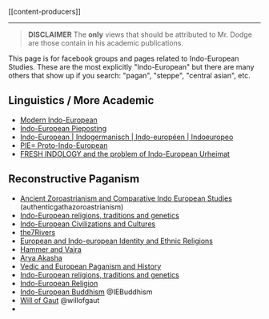 [[content-producers]]

---

> **DISCLAIMER**
> The **only** views that should be attributed to Mr. Dodge are those contain in his academic publications.


This page is for facebook groups and pages related to Indo-European Studies. These are the most explicitly "Indo-European" but there are many others that show up if you search: "pagan", "steppe", "central asian", etc.

## Linguistics / More Academic
- [Modern Indo-European](https://www.facebook.com/groups/europajom)
- [Indo-European Pieposting](https://www.facebook.com/groups/322524808368458)
- [Indo-European | Indogermanisch | Indo-européen | Indoeuropeo](https://www.facebook.com/groups/protoindoeuropeans)
- [PIE= Proto-Indo-European](https://www.facebook.com/groups/piehistory)
- [FRESH INDOLOGY and the problem of Indo-European Urheimat](https://www.facebook.com/groups/1293270010798940)
## Reconstructive Paganism
- [Ancient Zoroastrianism and Comparative Indo European Studies](https://www.facebook.com/groups/authenticgathazoroastrianism) (authenticgathazoroastrianism)
- [Indo-European religions, traditions and genetics](https://www.facebook.com/groups/1314009602085590)
- [Indo-European Civilizations and Cultures](https://www.facebook.com/groups/285960045391783)
- [the7Rivers](https://www.facebook.com/groups/the7rivers)
- [European and Indo-european Identity and Ethnic Religions](https://www.facebook.com/groups/275298965906149)
- [Hammer and Vajra](https://www.facebook.com/groups/hammerandvajra)
- [Arya Akasha](https://www.facebook.com/groups/1693827860871213)
- [Vedic and European Paganism and History](https://www.facebook.com/groups/359379048261923)
- [Indo-European religions, traditions and genetics](https://www.facebook.com/groups/643437639458402)
- [Indo-European Religion](https://www.facebook.com/groups/celticandgermanic)
- [Indo-European Buddhism](https://www.facebook.com/IEBuddhism/) @IEBuddhism
- [Will of Gaut](https://www.facebook.com/willofgaut) @willofgaut
- 
